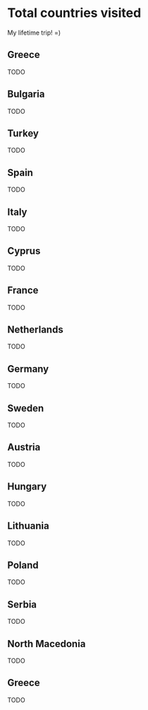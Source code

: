 # Total countries visited

My lifetime trip! =)

## Greece

TODO

## Bulgaria

TODO

## Turkey

TODO

## Spain

TODO

## Italy

TODO

## Cyprus

TODO

## France

TODO

## Netherlands

TODO

## Germany

TODO

## Sweden

TODO

## Austria

TODO

## Hungary

TODO

## Lithuania

TODO

## Poland

TODO

## Serbia

TODO

## North Macedonia

TODO

## Greece

TODO